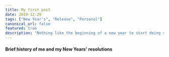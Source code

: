 ```yaml
---
title: My first post
date: 2019-12-29
tags: ["New Year's", "Release", "Personal"]
canonical_url: false
featured: true
description: "Nothing like the beginning of a new year to start doing something. There isn't really a particular reason to begin now, it's just that the idea of a new year inspires me to think about new beginings and how I can seize the year in a productive way."
---
```


#### Brief history of me and my New Years' resolutions
